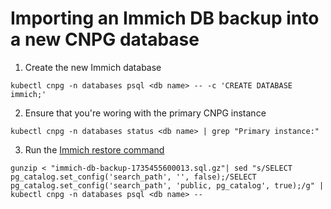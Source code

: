 # Importing an Immich DB backup into a new CNPG database

1. Create the new Immich database

`kubectl cnpg -n databases psql <db name> -- -c 'CREATE DATABASE immich;'`

2. Ensure that you're woring with the primary CNPG instance

`kubectl cnpg -n databases status <db name> | grep "Primary instance:"`

3. Run the [Immich restore command](https://immich.app/docs/administration/backup-and-restore)

`gunzip < "immich-db-backup-1735455600013.sql.gz"| sed "s/SELECT pg_catalog.set_config('search_path', '', false);/SELECT pg_catalog.set_config('search_path', 'public, pg_catalog', true);/g" | kubectl cnpg -n databases psql <db name> --`
